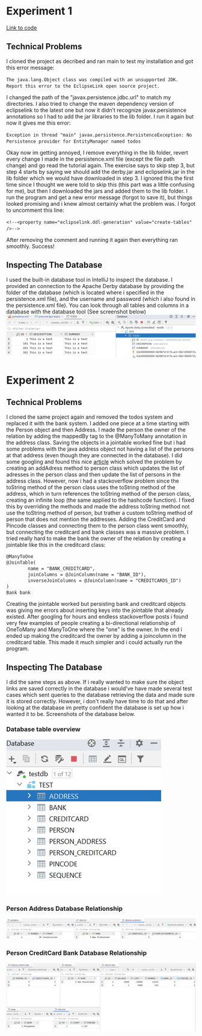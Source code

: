 # Experiment 1

[Link to code](eclipselink/jpa-basic)

## Technical Problems
I cloned the project as decribed and ran main to test my installation and got this error message:

`The java.lang.Object class was compiled with an unsupported JDK. Report this error to the EclipseLink open source project.`

I changed the path of the "javax.persistence.jdbc.url" to match my directories. I also tried to change the  maven dependency version of eclipselink to the latest one but now it didn’t recognize javax.persistence annotations so I had to add the jar libraries to the lib folder. I run it again but now it gives me this error:

`Exception in thread "main" javax.persistence.PersistenceException: No Persistence provider for EntityManager named todos`

Okay now im getting annoyed, I remove everything in the lib folder, revert every change I made in the persistence.xml file (except the file path change) and go read the tutorial again. The exercise says to skip step 3, but step 4 starts by saying we should add the derby.jar and eclipselink.jar in the lib folder which we would have downloaded in step 3. I ignored this the first time since I thought we were told to skip this (this part was a little confusing for me), but then I downloaded the jars and added them to the lib folder. I run the program and get a new error message (forgot to save it), but things looked promising and i knew almost certainly what the problem was. I forgot to uncomment this line:

`<!--<property name="eclipselink.ddl-generation" value="create-tables" />-->`

After removing the comment and running it again then everything ran smoothly. Success!

## Inspecting The Database
I used the built-in database tool in IntelliJ to inspect the database. I provided an connection to the Apache Derby database by providing the folder of the database (which is located where i specified in the persistence.xml file), and the username and password (which i also found in the persistence.xml file). You can look through all tables and columns in a database with the database tool (See screenshot below)
![Database screenshot](database_screenshot.PNG)

# Experiment 2

## Technical Problems
I cloned the same project again and removed the todos system and replaced it with the bank system. I added one piece at a time starting with the Person object and then Address.
I made the person the owner of the relation by adding the mappedBy tag to the @ManyToMany annotation in the address class. Saving the objects in a jointable worked fine but i had some problems with the java address object not having a list of the persons at that address (even though they are connected in the database). I did some googling and found this nice [article](https://vladmihalcea.com/the-best-way-to-use-the-manytomany-annotation-with-jpa-and-hibernate/) which solved the problem by creating an addAdress method to person class which updates the list of adresses in the person class and then update the list of persons in the address class. However, now i had a stackoverflow problem since the toString method of the person class uses the toString method of the address, which in turn references the toString method of the person class, creating an infinite loop (the same applied to the hashcode function). I fixed this by overriding the methods and made the address toString method not use the toString method of person, but trather a custom toString method of person that does not mention the addresses. Adding the CreditCard and Pincode classes and connecting them to the person class went smoothly, but connecting the creditcard and bank classes was a massive problem. I tried really hard to make the bank the owner of the relation by creating a jointable like this in the creditcard class:


   
    @ManyToOne
    @JoinTable(
            name = "BANK_CREDITCARD",
            joinColumns = @JoinColumn(name = "BANK_ID"),
            inverseJoinColumns = @JoinColumn(name = "CREDITCARDS_ID")
    )
    Bank bank


Creating the jointable worked but persisting bank and creditcard objects was giving me errors about inserting keys into the jointable that already existed. After googling for hours and endless stackoverflow posts i found very few examples of people creating a bi-directional relationship of OneToMany and ManyToOne where the "one" is the owner. In the end i ended up making the creditcard the owner by adding a joincolumn in the creditcard table. This made it much simpler and i could actually run the program.

## Inspecting The Database
I did the same steps as above. If i really wanted to make sure the object links are saved correctly in the database i would've have made several test cases which sent queries to the database retrieving the data and made sure it is stored correctly. However, i don't really have time to do that and after looking at the database im pretty confident the database is set up how i wanted it to be. Screenshots of the database below.
### Database table overview
![Database table overview](database_tables_screenshot.PNG)

### Person Address Database Relationship
![Database person address screenshot](person_address_database_screenshot.PNG)


### Person CreditCard Bank Database Relationship
![Database person creditcard bank screenshot](person_creditcard_bank_database_screenshot.PNG)
